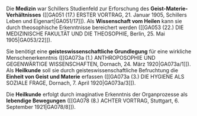 
Die **Medizin** war Schillers Studienfeld zur Erforschung des **Geist-Materie-Verhältnisses** ([[GA051 (17.) ERSTER VORTRAG, 21. Januar 1905, Schillers Leben und Eigenart|GA051/17]]). Als **Wissenschaft vom Heilen** kann sie durch theosophische Erkenntnisse bereichert werden ([[GA053 (22.) DIE MEDIZINISCHE FAKULTÄT UND DIE THEOSOPHIE, Berlin, 25. Mai 1905|GA053/22]]).

Sie benötigt eine **geisteswissenschaftliche Grundlegung** für eine wirkliche Menschenerkenntnis ([[GA073a (1.) ANTHROPOSOPHIE UND GEGENWÄRTIGE WISSENSCHAFTEN, Dornach, 24. März 1920|GA073a/1]]). Als **Heilkunde** soll sie durch geisteswissenschaftliche Befruchtung die **Einheit von Geist und Materie** erfassen ([[GA073a (3.) DIE HYGIENE ALS SOZIALE FRAGE, Dornach, 7. April 1920|GA073a/3]]).

Die **Heilkunde** erfolgt durch imaginative Erkenntnis der Organprozesse als **lebendige Bewegungen** ([[GA078 (8.) ACHTER VORTRAG, Stuttgart, 6. September 1921|GA078/8]]).
